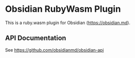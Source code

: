 # Obsidian RubyWasm Plugin

This is a ruby.wasm plugin for Obsidian (https://obsidian.md).

## API Documentation

See https://github.com/obsidianmd/obsidian-api
